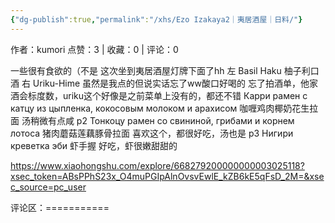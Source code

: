 ```yaml
---
{"dg-publish":true,"permalink":"/xhs/Ezo Izakaya2｜夷居酒屋｜日料/"}
---
```


作者：kumori
点赞：3   |   收藏：0   |   评论：0

一些很有食欲的（不是
这次坐到夷居酒屋灯牌下面了hh
左 Basil Haku 柚子利口酒
右 Uriku-Hime 虽然是我点的但说实话忘了ww酸口好喝的
忘了拍酒单，他家酒会标度数，uriku这个好像是之前菜单上没有的，都还不错
Карри рамен с катцу из цыпленка, кокосовым молоком и арахисом 咖喱鸡肉椰奶花生拉面 汤稍微有点咸
p2 Тонкоцу рамен со свининой, грибами и корнем лотоса 猪肉蘑菇莲藕豚骨拉面 喜欢这个，都很好吃，汤也是
p3 Нигири креветка эби 虾手握 好吃，虾很嫩甜甜的

https://www.xiaohongshu.com/explore/668279200000000003025118?xsec_token=ABsPPhS23x_O4muPGIpAlnOvsvEwlE_kZB6kE5qFsD_2M=&xsec_source=pc_user

评论区：===========

